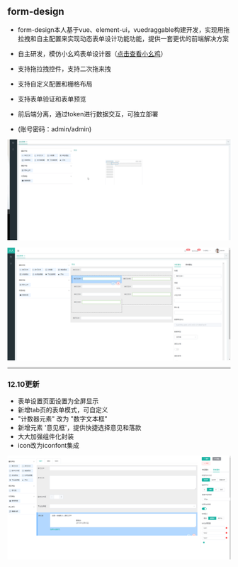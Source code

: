<!--
 * @Author: your name
 * @Date: 2019-12-10 10:46:21
 * @LastEditTime: 2019-12-10 11:55:18
 * @LastEditors: your name
 * @Description: In User Settings Edit
 * @FilePath: \form-design\README.md
 -->
## form-design
- form-design本人基于vue、element-ui，vuedraggable构建开发，实现用拖拉拽和自主配置来实现动态表单设计功能功能，提供一套更优的前端解决方案
- 自主研发，模仿小幺鸡表单设计器（<a target="_blank" href="http://tools.xiaoyaoji.cn/form/#/">点击查看小幺鸡</a>）
- 支持拖拉拽控件，支持二次拖来拽
- 支持自定义配置和栅格布局
- 支持表单验证和表单预览
- 前后端分离，通过token进行数据交互，可独立部署

- (账号密码：admin/admin)


![效果图](demo-screenshot/1.gif)

![效果图](demo-screenshot/03.png)


----------

### 12.10更新
- 表单设置页面设置为全屏显示
- 新增tab页的表单模式，可自定义
- "计数器元素" 改为 "数字文本框"
- 新增元素 '意见框'，提供快捷选择意见和落款
- 大大加强组件化封装
- icon改为iconfont集成

![12/10更新界面效果图](demo-screenshot/update_12_10.png)